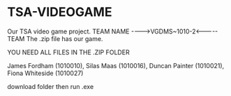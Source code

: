 # TSA-VIDEOGAME
Our TSA video game project.
TEAM NAME ---->VGDMS~1010-2<----- TEAM
The .zip file has our game.

YOU NEED ALL FILES IN THE .ZIP FOLDER

James Fordham (1010010), Silas Maas (1010016), Duncan Painter (1010021), Fiona Whiteside (1010027)


download folder then run .exe
